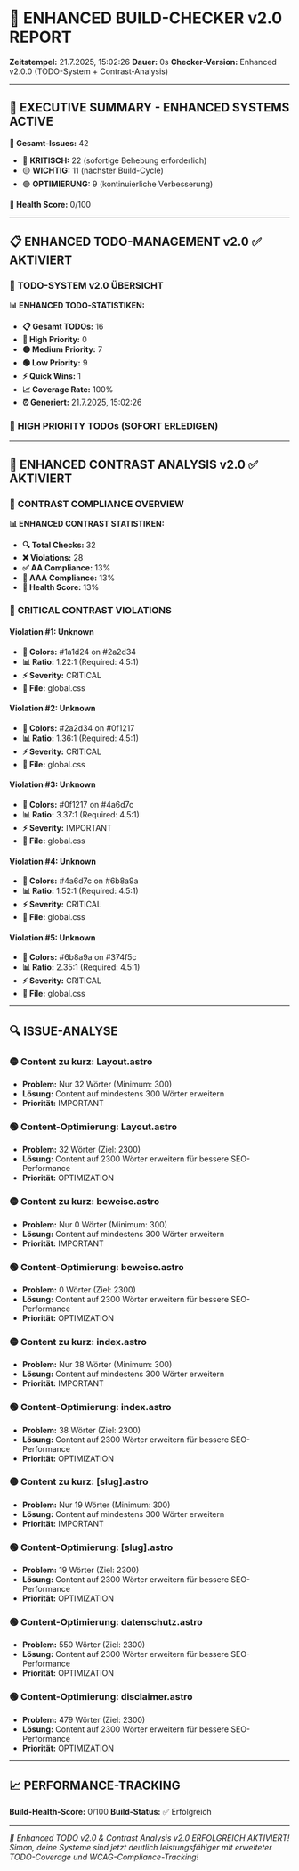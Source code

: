 # 🚀 ENHANCED BUILD-CHECKER v2.0 REPORT

**Zeitstempel:** 21.7.2025, 15:02:26
**Dauer:** 0s
**Checker-Version:** Enhanced v2.0.0 (TODO-System + Contrast-Analysis)

---

## 🎯 EXECUTIVE SUMMARY - ENHANCED SYSTEMS ACTIVE


**🎯 Gesamt-Issues:** 42
- 🔴 **KRITISCH:** 22 (sofortige Behebung erforderlich)
- 🟡 **WICHTIG:** 11 (nächster Build-Cycle)  
- 🟢 **OPTIMIERUNG:** 9 (kontinuierliche Verbesserung)

**🎯 Health Score:** 0/100


---

## 📋 ENHANCED TODO-MANAGEMENT v2.0 ✅ AKTIVIERT


### 🎯 **TODO-SYSTEM v2.0 ÜBERSICHT**

**📊 ENHANCED TODO-STATISTIKEN:**
- **📋 Gesamt TODOs:** 16
- **🔴 High Priority:** 0
- **🟡 Medium Priority:** 7
- **🟢 Low Priority:** 9
- **⚡ Quick Wins:** 1
- **📈 Coverage Rate:** 100%
- **⏰ Generiert:** 21.7.2025, 15:02:26

### 🔴 **HIGH PRIORITY TODOs (SOFORT ERLEDIGEN)**




---

## 🎨 ENHANCED CONTRAST ANALYSIS v2.0 ✅ AKTIVIERT


### 🎯 **CONTRAST COMPLIANCE OVERVIEW**

**📊 ENHANCED CONTRAST STATISTIKEN:**
- **🔍 Total Checks:** 32
- **❌ Violations:** 28
- **✅ AA Compliance:** 13%
- **🌟 AAA Compliance:** 13%
- **💚 Health Score:** 13%


### 🚨 **CRITICAL CONTRAST VIOLATIONS**


#### **Violation #1: Unknown**
- **🎨 Colors:** #1a1d24 on #2a2d34
- **📊 Ratio:** 1.22:1 (Required: 4.5:1)
- **⚡ Severity:** CRITICAL
- **📄 File:** global.css

#### **Violation #2: Unknown**
- **🎨 Colors:** #2a2d34 on #0f1217
- **📊 Ratio:** 1.36:1 (Required: 4.5:1)
- **⚡ Severity:** CRITICAL
- **📄 File:** global.css

#### **Violation #3: Unknown**
- **🎨 Colors:** #0f1217 on #4a6d7c
- **📊 Ratio:** 3.37:1 (Required: 4.5:1)
- **⚡ Severity:** IMPORTANT
- **📄 File:** global.css

#### **Violation #4: Unknown**
- **🎨 Colors:** #4a6d7c on #6b8a9a
- **📊 Ratio:** 1.52:1 (Required: 4.5:1)
- **⚡ Severity:** CRITICAL
- **📄 File:** global.css

#### **Violation #5: Unknown**
- **🎨 Colors:** #6b8a9a on #374f5c
- **📊 Ratio:** 2.35:1 (Required: 4.5:1)
- **⚡ Severity:** CRITICAL
- **📄 File:** global.css




---

## 🔍 ISSUE-ANALYSE


### 🟡 Content zu kurz: Layout.astro
- **Problem:** Nur 32 Wörter (Minimum: 300)
- **Lösung:** Content auf mindestens 300 Wörter erweitern
- **Priorität:** IMPORTANT


### 🟢 Content-Optimierung: Layout.astro
- **Problem:** 32 Wörter (Ziel: 2300)
- **Lösung:** Content auf 2300 Wörter erweitern für bessere SEO-Performance
- **Priorität:** OPTIMIZATION


### 🟡 Content zu kurz: beweise.astro
- **Problem:** Nur 0 Wörter (Minimum: 300)
- **Lösung:** Content auf mindestens 300 Wörter erweitern
- **Priorität:** IMPORTANT


### 🟢 Content-Optimierung: beweise.astro
- **Problem:** 0 Wörter (Ziel: 2300)
- **Lösung:** Content auf 2300 Wörter erweitern für bessere SEO-Performance
- **Priorität:** OPTIMIZATION


### 🟡 Content zu kurz: index.astro
- **Problem:** Nur 38 Wörter (Minimum: 300)
- **Lösung:** Content auf mindestens 300 Wörter erweitern
- **Priorität:** IMPORTANT


### 🟢 Content-Optimierung: index.astro
- **Problem:** 38 Wörter (Ziel: 2300)
- **Lösung:** Content auf 2300 Wörter erweitern für bessere SEO-Performance
- **Priorität:** OPTIMIZATION


### 🟡 Content zu kurz: [slug].astro
- **Problem:** Nur 19 Wörter (Minimum: 300)
- **Lösung:** Content auf mindestens 300 Wörter erweitern
- **Priorität:** IMPORTANT


### 🟢 Content-Optimierung: [slug].astro
- **Problem:** 19 Wörter (Ziel: 2300)
- **Lösung:** Content auf 2300 Wörter erweitern für bessere SEO-Performance
- **Priorität:** OPTIMIZATION


### 🟢 Content-Optimierung: datenschutz.astro
- **Problem:** 550 Wörter (Ziel: 2300)
- **Lösung:** Content auf 2300 Wörter erweitern für bessere SEO-Performance
- **Priorität:** OPTIMIZATION


### 🟢 Content-Optimierung: disclaimer.astro
- **Problem:** 479 Wörter (Ziel: 2300)
- **Lösung:** Content auf 2300 Wörter erweitern für bessere SEO-Performance
- **Priorität:** OPTIMIZATION



---

## 📈 PERFORMANCE-TRACKING

**Build-Health-Score:** 0/100
**Build-Status:** ✅ Erfolgreich

---

*🚀 Enhanced TODO v2.0 & Contrast Analysis v2.0 ERFOLGREICH AKTIVIERT!*
*Simon, deine Systeme sind jetzt deutlich leistungsfähiger mit erweiteter TODO-Coverage und WCAG-Compliance-Tracking!*